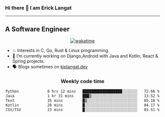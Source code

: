 ### Hi there 👋 I am Erick Langat
---
## A Software Engineer

<div align="center">
  
[![wakatime](https://wakatime.com/badge/user/55eadf42-c1c5-4930-b153-72952ac5ca5c.svg)](https://wakatime.com/@55eadf42-c1c5-4930-b153-72952ac5ca5c)

</div>

<!--
**elkiplangat/elkiplangat** is a ✨ _special_ ✨ repository because its `README.md` (this file) appears on your GitHub profile.

Here are some ideas to get you started:

- 🔭 I’m currently working on ...
- 🌱 I’m currently learning ...
- 👯 I’m looking to collaborate on ...
- 🤔 I’m looking for help with ...
- 💬 Ask me about ...
- 📫 How to reach me: ...
- 😄 Pronouns: ...
- ⚡ Fun fact: ...
-->
- 💥 Interests in C, Go, Rust & Linux programming. 
- 🔭 I’m currently working on Django,Android with Java and Kotlin, React & Spring projects.
-  🗣️ Blogs sometimes on [kiplangat.dev](https://kiplangat.dev)

<div align="center">
  <h3> Weekly code time </h3>

<!--START_SECTION:waka-->

```txt
Python             8 hrs 12 mins   ██████████████████░░░░░░░   72.66 %
Java               1 hr 31 mins    ███▒░░░░░░░░░░░░░░░░░░░░░   13.52 %
Text               35 mins         █▒░░░░░░░░░░░░░░░░░░░░░░░   05.18 %
Kotlin             28 mins         █░░░░░░░░░░░░░░░░░░░░░░░░   04.17 %
CSV/TSV            23 mins         █░░░░░░░░░░░░░░░░░░░░░░░░   03.51 %
```

<!--END_SECTION:waka-->

</div>
